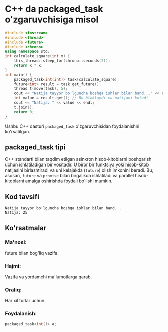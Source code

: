 # C++ da packaged_task oʻzgaruvchisiga misol
```cpp
#include <iostream>
#include <thread>
#include <future>
#include <chrono>
using namespace std;
int calculate_square(int x) {
    this_thread::sleep_for(chrono::seconds(2));
    return x * x;
}
int main() {
    packaged_task<int(int)> task(calculate_square);
    future<int> result = task.get_future();
    thread t(move(task), 5);
    cout << "Natija tayyor bo'lguncha boshqa ishlar bilan band..." << endl;
    int value = result.get(); // Bu bloklaydi va natijani kutadi
    cout << "Natija: " << value << endl;
    t.join();
    return 0;
}
```
Ushbu C++ dasturi `packaged_task` o'zgaruvchisidan foydalanishni ko'rsatilgan.
## packaged_task tipi
C++ standarti bilan taqdim etilgan asinxron hisob-kitoblarni boshqarish uchun ishlatiladigan bir vositadir. 
U biror bir funktsiya yoki hisob-kitob natijasini birlashtiradi va uni kelajakda (`future`) olish imkonini beradi. 
Bu, asosan, `future` va `promise` bilan birgalikda ishlatiladi va parallel hisob-kitoblarni amalga oshirishda foydali bo'lishi mumkin.
## Kod tavsifi
```console
Natija tayyor bo'lguncha boshqa ishlar bilan band...
Natija: 25
```
## Ko'rsatmalar
### Ma'nosi:
future bilan bog'liq vazifa.
### Hajmi:
Vazifa va yordamchi ma'lumotlarga qarab.
### Oraliq:
Har xil turlar uchun.
### Foydalanish:
```cpp
packaged_task<int()> a;
```
